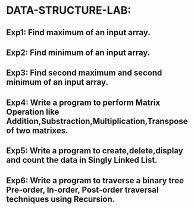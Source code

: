 # DATA-STRUCTURE-LAB:
## Exp1: Find  maximum of an input array.
## Exp2: Find  minimum of an input array.
## Exp3: Find second maximum and second minimum of an input array.
## Exp4: Write a program to perform Matrix Operation like Addition,Substraction,Multiplication,Transpose of two  matrixes.
## Exp5: Write a program to create,delete,display and count the data in Singly Linked List.
## Exp6: Write a program to traverse a binary tree Pre-order, In-order, Post-order traversal techniques using Recursion.

